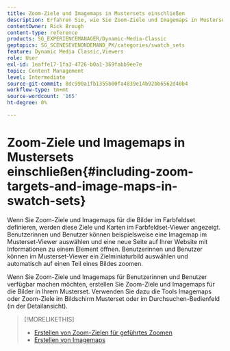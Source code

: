 ```yaml
---
title: Zoom-Ziele und Imagemaps in Mustersets einschließen
description: Erfahren Sie, wie Sie Zoom-Ziele und Imagemaps in Mustersets in Adobe Dynamic Media Classic einbeziehen.
contentOwner: Rick Brough
content-type: reference
products: SG_EXPERIENCEMANAGER/Dynamic-Media-Classic
geptopics: SG_SCENESEVENONDEMAND_PK/categories/swatch_sets
feature: Dynamic Media Classic,Viewers
role: User
exl-id: 1eaffe17-1fa3-4726-b0a1-369fabb9ee7e
topic: Content Management
level: Intermediate
source-git-commit: 8dc990a1fb1355b00fa4839e14b92bb6562d40b4
workflow-type: tm+mt
source-wordcount: '165'
ht-degree: 0%

---
```


# Zoom-Ziele und Imagemaps in Mustersets einschließen{#including-zoom-targets-and-image-maps-in-swatch-sets}

Wenn Sie Zoom-Ziele und Imagemaps für die Bilder im Farbfeldset definieren, werden diese Ziele und Karten im Farbfeldset-Viewer angezeigt. Benutzerinnen und Benutzer können beispielsweise eine Imagemap im Musterset-Viewer auswählen und eine neue Seite auf Ihrer Website mit Informationen zu einem Element öffnen. Benutzerinnen und Benutzer können im Musterset-Viewer ein Zielminiaturbild auswählen und automatisch auf einen Teil eines Bildes zoomen.

Wenn Sie Zoom-Ziele und Imagemaps für Benutzerinnen und Benutzer verfügbar machen möchten, erstellen Sie Zoom-Ziele und Imagemaps für die Bilder in Ihrem Musterset. Verwenden Sie dazu die Tools Imagemaps oder Zoom-Ziele im Bildschirm Musterset oder im Durchsuchen-Bedienfeld (in der Detailansicht).

>[!MORELIKETHIS]
>
>* [Erstellen von Zoom-Zielen für geführtes Zoomen](creating-zoom-targets-guided-zoom.md#creating_zoom_targets_for_guided_zoom)
>* [Erstellen von Imagemaps](creating-image-maps.md#creating_image_maps)
